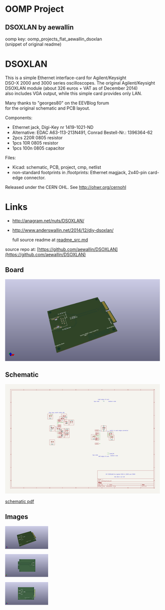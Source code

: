 # OOMP Project  
## DSOXLAN  by aewallin  
  
oomp key: oomp_projects_flat_aewallin_dsoxlan  
(snippet of original readme)  
  
DSOXLAN  
=======  
  
This is a simple Ethernet interface-card for Agilent/Keysight  
DSO-X 2000 and 3000 series oscilloscopes. The original Agilent/Keysight   
DSOXLAN module (about 326 euros + VAT as of December 2014)  
also includes VGA output, while this simple card provides only LAN.  
  
Many thanks to "georges80" on the EEVBlog forum  
for the original schematic and PCB layout.  
  
Components:  
* Ethernet jack, Digi-Key nr 1419-1021-ND  
 * Alternative: EDAC A63-113-213N491, Conrad Bestell-Nr.: 1396364-62   
* 2pcs 220R 0805 resistor  
* 1pcs 10R 0805 resistor  
* 1pcs 100n 0805 capacitor  
  
Files:  
* Kicad: schematic, PCB, project, cmp, netlist  
* non-standard footprints in /footprints: Ethernet magjack, 2x40-pin card-edge connector.  
  
Released under the CERN OHL. See http://ohwr.org/cernohl  
  
Links  
=====  
* http://anagram.net/nuts/DSOXLAN/  
* http://www.anderswallin.net/2014/12/diy-dsoxlan/  
  
  full source readme at [readme_src.md](readme_src.md)  
  
source repo at: [https://github.com/aewallin/DSOXLAN](https://github.com/aewallin/DSOXLAN)  
## Board  
  
[![working_3d.png](working_3d_600.png)](working_3d.png)  
## Schematic  
  
[![working_schematic.png](working_schematic_600.png)](working_schematic.png)  
  
[schematic pdf](working_schematic.pdf)  
## Images  
  
[![working_3d.png](working_3d_140.png)](working_3d.png)  
  
[![working_3d_back.png](working_3d_back_140.png)](working_3d_back.png)  
  
[![working_3d_front.png](working_3d_front_140.png)](working_3d_front.png)  
